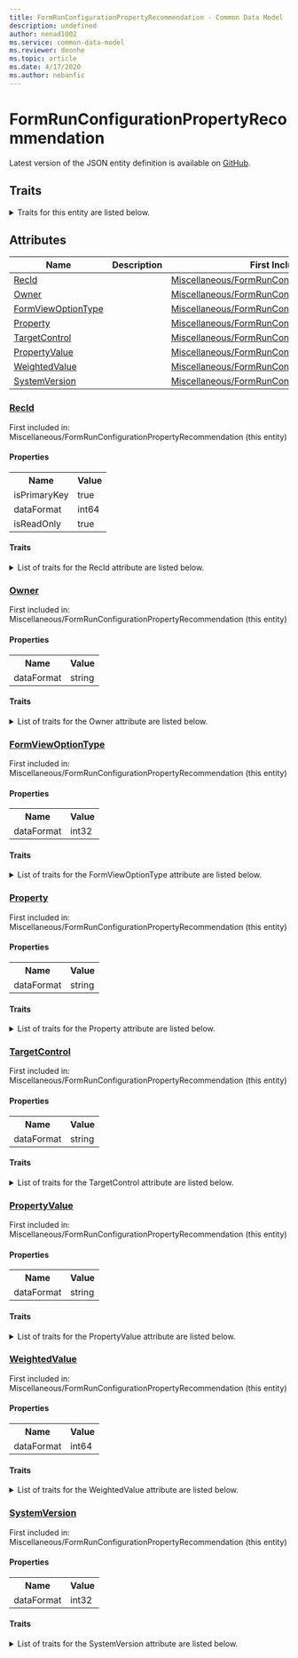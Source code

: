 ```yaml
---
title: FormRunConfigurationPropertyRecommendation - Common Data Model | Microsoft Docs
description: undefined
author: nenad1002
ms.service: common-data-model
ms.reviewer: deonhe
ms.topic: article
ms.date: 4/17/2020
ms.author: nebanfic
---
```


# FormRunConfigurationPropertyRecommendation

  
 Latest version of the JSON entity definition is available on <a href="https://github.com/Microsoft/CDM/tree/master/schemaDocuments/core/erp/Tables/System/SystemAdministration/Miscellaneous/FormRunConfigurationPropertyRecommendation.cdm.json" target="_blank">GitHub</a>.  

## Traits

<details>
<summary>Traits for this entity are listed below.  
</summary>

**is.identifiedBy**  
  names a specifc identity attribute to use with an entity  <table><tr><th>Parameter</th><th>Value</th><th>Data type</th><th>Explanation</th></tr><tr><td>attribute</td><td>[FormRunConfigurationPropertyRecommendation/(resolvedAttributes)/RecId](#RecId)</td><td>attribute</td><td></td></tr></table>

**is.CDM.entityVersion**  
  <table><tr><th>Parameter</th><th>Value</th><th>Data type</th><th>Explanation</th></tr><tr><td>versionNumber</td><td>"1.0.0"</td><td>string</td><td>semantic version number of the entity</td></tr></table>

**is.application.releaseVersion**  
  <table><tr><th>Parameter</th><th>Value</th><th>Data type</th><th>Explanation</th></tr><tr><td>releaseVersion</td><td>"10.0.13.0"</td><td>string</td><td>semantic version number of the application introducing this entity</td></tr></table>

</details>

## Attributes

|Name|Description|First Included in Instance|
|---|---|---|
|[RecId](#RecId)||<a href="FormRunConfigurationPropertyRecommendation.md" target="_blank">Miscellaneous/FormRunConfigurationPropertyRecommendation</a>|
|[Owner](#Owner)||<a href="FormRunConfigurationPropertyRecommendation.md" target="_blank">Miscellaneous/FormRunConfigurationPropertyRecommendation</a>|
|[FormViewOptionType](#FormViewOptionType)||<a href="FormRunConfigurationPropertyRecommendation.md" target="_blank">Miscellaneous/FormRunConfigurationPropertyRecommendation</a>|
|[Property](#Property)||<a href="FormRunConfigurationPropertyRecommendation.md" target="_blank">Miscellaneous/FormRunConfigurationPropertyRecommendation</a>|
|[TargetControl](#TargetControl)||<a href="FormRunConfigurationPropertyRecommendation.md" target="_blank">Miscellaneous/FormRunConfigurationPropertyRecommendation</a>|
|[PropertyValue](#PropertyValue)||<a href="FormRunConfigurationPropertyRecommendation.md" target="_blank">Miscellaneous/FormRunConfigurationPropertyRecommendation</a>|
|[WeightedValue](#WeightedValue)||<a href="FormRunConfigurationPropertyRecommendation.md" target="_blank">Miscellaneous/FormRunConfigurationPropertyRecommendation</a>|
|[SystemVersion](#SystemVersion)||<a href="FormRunConfigurationPropertyRecommendation.md" target="_blank">Miscellaneous/FormRunConfigurationPropertyRecommendation</a>|

### <a href=#RecId name="RecId">RecId</a>

First included in: Miscellaneous/FormRunConfigurationPropertyRecommendation (this entity)  

#### Properties

<table><tr><th>Name</th><th>Value</th></tr><tr><td>isPrimaryKey</td><td>true</td></tr><tr><td>dataFormat</td><td>int64</td></tr><tr><td>isReadOnly</td><td>true</td></tr></table>

#### Traits

<details>
<summary>List of traits for the RecId attribute are listed below.</summary>

**is.dataFormat.integer**  
**is.dataFormat.big**  
**is.identifiedBy**  
names a specifc identity attribute to use with an entity  <table><tr><th>Parameter</th><th>Value</th><th>Data type</th><th>Explanation</th></tr><tr><td>attribute</td><td>[FormRunConfigurationPropertyRecommendation/(resolvedAttributes)/RecId](#RecId)</td><td>attribute</td><td></td></tr></table>

**is.readOnly**  
**is.dataFormat.integer**  
**is.dataFormat.big**  
</details>

### <a href=#Owner name="Owner">Owner</a>

First included in: Miscellaneous/FormRunConfigurationPropertyRecommendation (this entity)  

#### Properties

<table><tr><th>Name</th><th>Value</th></tr><tr><td>dataFormat</td><td>string</td></tr></table>

#### Traits

<details>
<summary>List of traits for the Owner attribute are listed below.</summary>

**is.dataFormat.character**  
**is.dataFormat.big**  
**is.dataFormat.array**  
**is.dataFormat.character**  
**is.dataFormat.array**  
</details>

### <a href=#FormViewOptionType name="FormViewOptionType">FormViewOptionType</a>

First included in: Miscellaneous/FormRunConfigurationPropertyRecommendation (this entity)  

#### Properties

<table><tr><th>Name</th><th>Value</th></tr><tr><td>dataFormat</td><td>int32</td></tr></table>

#### Traits

<details>
<summary>List of traits for the FormViewOptionType attribute are listed below.</summary>

**is.dataFormat.integer**  
**is.dataFormat.integer**  
</details>

### <a href=#Property name="Property">Property</a>

First included in: Miscellaneous/FormRunConfigurationPropertyRecommendation (this entity)  

#### Properties

<table><tr><th>Name</th><th>Value</th></tr><tr><td>dataFormat</td><td>string</td></tr></table>

#### Traits

<details>
<summary>List of traits for the Property attribute are listed below.</summary>

**is.dataFormat.character**  
**is.dataFormat.big**  
**is.dataFormat.array**  
**is.dataFormat.character**  
**is.dataFormat.array**  
</details>

### <a href=#TargetControl name="TargetControl">TargetControl</a>

First included in: Miscellaneous/FormRunConfigurationPropertyRecommendation (this entity)  

#### Properties

<table><tr><th>Name</th><th>Value</th></tr><tr><td>dataFormat</td><td>string</td></tr></table>

#### Traits

<details>
<summary>List of traits for the TargetControl attribute are listed below.</summary>

**is.dataFormat.character**  
**is.dataFormat.big**  
**is.dataFormat.array**  
**is.dataFormat.character**  
**is.dataFormat.array**  
</details>

### <a href=#PropertyValue name="PropertyValue">PropertyValue</a>

First included in: Miscellaneous/FormRunConfigurationPropertyRecommendation (this entity)  

#### Properties

<table><tr><th>Name</th><th>Value</th></tr><tr><td>dataFormat</td><td>string</td></tr></table>

#### Traits

<details>
<summary>List of traits for the PropertyValue attribute are listed below.</summary>

**is.dataFormat.character**  
**is.dataFormat.big**  
**is.dataFormat.array**  
**is.dataFormat.character**  
**is.dataFormat.array**  
</details>

### <a href=#WeightedValue name="WeightedValue">WeightedValue</a>

First included in: Miscellaneous/FormRunConfigurationPropertyRecommendation (this entity)  

#### Properties

<table><tr><th>Name</th><th>Value</th></tr><tr><td>dataFormat</td><td>int64</td></tr></table>

#### Traits

<details>
<summary>List of traits for the WeightedValue attribute are listed below.</summary>

**is.dataFormat.integer**  
**is.dataFormat.big**  
**is.dataFormat.integer**  
**is.dataFormat.big**  
</details>

### <a href=#SystemVersion name="SystemVersion">SystemVersion</a>

First included in: Miscellaneous/FormRunConfigurationPropertyRecommendation (this entity)  

#### Properties

<table><tr><th>Name</th><th>Value</th></tr><tr><td>dataFormat</td><td>int32</td></tr></table>

#### Traits

<details>
<summary>List of traits for the SystemVersion attribute are listed below.</summary>

**is.dataFormat.integer**  
**is.dataFormat.integer**  
</details>
